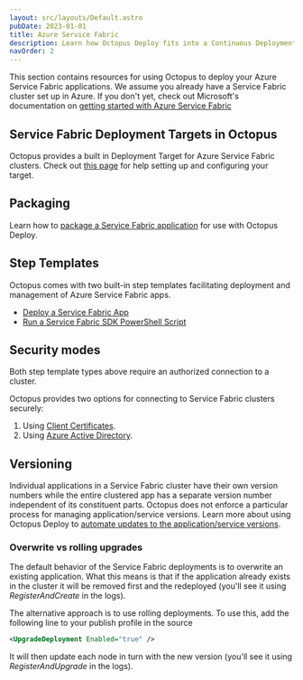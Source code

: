 ```yaml
---
layout: src/layouts/Default.astro
pubDate: 2023-01-01
title: Azure Service Fabric
description: Learn how Octopus Deploy fits into a Continuous Deployment pipeline for your Azure Service Fabric applications.
navOrder: 2
---
```


This section contains resources for using Octopus to deploy your Azure Service Fabric applications. We assume you already have a Service Fabric cluster set up in Azure. If you don't yet, check out Microsoft's documentation on [getting started with Azure Service Fabric](https://azure.microsoft.com/en-us/services/service-fabric/)

## Service Fabric Deployment Targets in Octopus

Octopus provides a built in Deployment Target for Azure Service Fabric clusters. Check out [this page](/docs/infrastructure/deployment-targets/azure/service-fabric-cluster-targets/) for help setting up and configuring your target.

## Packaging

Learn how to [package a Service Fabric application](/docs/deployments/azure/service-fabric/packaging.md) for use with Octopus Deploy.

## Step Templates

Octopus comes with two built-in step templates facilitating deployment and management of Azure Service Fabric apps.

- [Deploy a Service Fabric App](/docs/deployments/azure/service-fabric/deploying-a-package-to-a-service-fabric-cluster.md#step-4-create-the-service-fabric-application-deployment-step)
- [Run a Service Fabric SDK PowerShell Script](/docs/deployments/custom-scripts/service-fabric-powershell-scripts.md)

## Security modes

Both step template types above require an authorized connection to a cluster.

Octopus provides two options for connecting to Service Fabric clusters securely:

1. Using [Client Certificates](/docs/deployments/azure/service-fabric/connecting-securely-with-client-certificates/).
1. Using [Azure Active Directory](/docs/deployments/azure/service-fabric/connecting-securely-with-azure-active-directory/).

## Versioning

Individual applications in a Service Fabric cluster have their own version numbers while the entire clustered app has a separate version number independent of its constituent parts.
Octopus does not enforce a particular process for managing application/service versions. Learn more about using Octopus Deploy to [automate updates to the application/service versions](/docs/deployments/azure/service-fabric/version-automation-with-service-fabric-application-packages/).

### Overwrite vs rolling upgrades

The default behavior of the Service Fabric deployments is to overwrite an existing application. What this means is that if the application already exists in the cluster it will be removed first and the redeployed (you'll see it using *RegisterAndCreate* in the logs).

The alternative approach is to use rolling deployments. To use this, add the following line to your publish profile in the source

```xml
<UpgradeDeployment Enabled="true" />
```

It will then update each node in turn with the new version (you'll see it using *RegisterAndUpgrade* in the logs).
